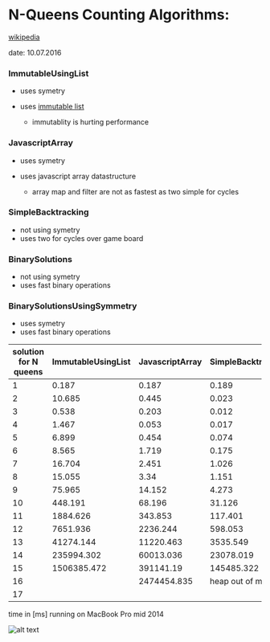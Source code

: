 # N-Queens Counting Algorithms:
[wikipedia](https://en.wikipedia.org/wiki/Eight_queens_puzzle) 

date: 10.07.2016

### ImmutableUsingList
* uses symetry 
* uses [immutable list](https://facebook.github.io/immutable-js/docs/#/List) 
    
    * immutablity is hurting performance 

### JavascriptArray
* uses symetry
* uses javascript array datastructure

	* array map and filter are not as fastest as two simple for cycles
    
### SimpleBacktracking
* not using symetry
* uses two for cycles over game board

### BinarySolutions
* not using symetry
* uses fast binary operations

### BinarySolutionsUsingSymmetry
* uses symetry
* uses fast binary operations

| solution for N queens | ImmutableUsingList | JavascriptArray | SimpleBacktracking | BinarySolutions | BinarySolutionsUsingSymmetry |
|-----------------------|--------------------|-----------------|--------------------|-----------------|------------------------------|
| 1                     | 0.187              | 0.187           | 0.189              | 0.14            | 0.093                        |
| 2                     | 10.685             | 0.445           | 0.023              | 0.019           | 0.103                        |
| 3                     | 0.538              | 0.203           | 0.012              | 0.005           | 0.017                        |
| 4                     | 1.467              | 0.053           | 0.017              | 0.006           | 0.005                        |
| 5                     | 6.899              | 0.454           | 0.074              | 0.013           | 0.007                        |
| 6                     | 8.565              | 1.719           | 0.175              | 0.019           | 0.007                        |
| 7                     | 16.704             | 2.451           | 1.026              | 0.035           | 0.02                         |
| 8                     | 15.055             | 3.34            | 1.151              | 0.108           | 0.044                        |
| 9                     | 75.965             | 14.152          | 4.273              | 0.647           | 0.176                        |
| 10                    | 448.191            | 68.196          | 31.126             | 0.796           | 0.711                        |
| 11                    | 1884.626           | 343.853         | 117.401            | 4.193           | 1.857                        |
| 12                    | 7651.936           | 2236.244        | 598.053            | 14.803          | 7.658                        |
| 13                    | 41274.144          | 11220.463       | 3535.549           | 86.476          | 44.587                       |
| 14                    | 235994.302         | 60013.036       | 23078.019          | 505.164         | 232.241                      |
| 15                    | 1506385.472        | 391141.19       | 145485.322         | 3136.496        | 1606.969                     |
| 16                    |                    | 2474454.835     | heap out of memory | 28069.038       | 12367.12                     |
| 17                    |                    |                 |                    | 214466.428      | 94513.589                    |

time in [ms] running on MacBook Pro mid 2014

![alt text][chart]

[chart]: http://image.prntscr.com/image/9a6ca892dabe48c0a44dec1a0870deb9.png "N Queen Algorithms chart"


